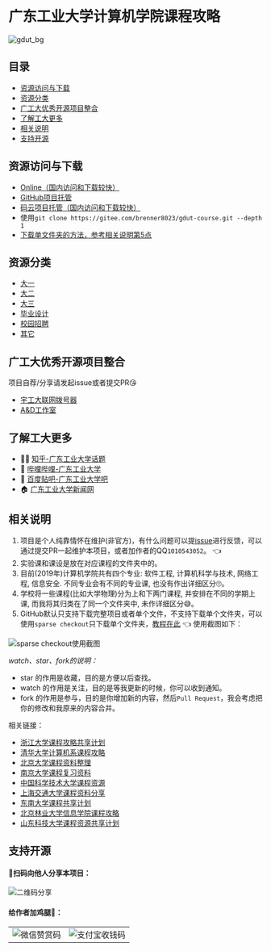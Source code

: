 # 广东工业大学计算机学院课程攻略
![gdut_bg](https://brenner8023.gitee.io/img-bed/gdut-course/gdut_bg.png)

## 目录
- [资源访问与下载](#资源访问与下载)
- [资源分类](#资源分类)
- [广工大优秀开源项目整合](#广工大优秀开源项目整合)
- [了解工大更多](#了解工大更多)
- [相关说明](#相关说明)
- [支持开源](#支持开源)

## 资源访问与下载
- [Online（国内访问和下载较快）](https://brenner8023.gitee.io/gdut-course/)
- [GitHub项目托管](https://github.com/brenner8023/gdut-course)
- [码云项目托管（国内访问和下载较快）](https://gitee.com/brenner8023/gdut-course)
- 使用`git clone https://gitee.com/brenner8023/gdut-course.git --depth 1`
- [下载单文件夹的方法，参考相关说明第5点](#%E7%9B%B8%E5%85%B3%E8%AF%B4%E6%98%8E)

## 资源分类
- [大一](./public/大一/)
- [大二](./public/大二/)
- [大三](./public/大三/)
- [毕业设计](./public/毕业设计/)
- [校园招聘](./public/校园招聘/)
- [其它](./public/其它/)

## 广工大优秀开源项目整合
项目自荐/分享请发起issue或者提交PR😘

- [宇工大联网拨号器](https://github.com/GDUT-Drcom/GDUT-Drcom-Dialer)
- [A&D工作室](https://github.com/AttackandDefenceSecurityLab)

## 了解工大更多
- 👨‍🎓 [知乎-广东工业大学话题](https://www.zhihu.com/topic/19604314/)
- 🍻 [哔哩哔哩-广东工业大学](https://search.bilibili.com/all?keyword=%E5%B9%BF%E4%B8%9C%E5%B7%A5%E4%B8%9A%E5%A4%A7%E5%AD%A6)
- 🤖 [百度贴吧-广东工业大学吧](http://dq.tieba.com/f?kw=%E5%B9%BF%E4%B8%9C%E5%B7%A5%E4%B8%9A%E5%A4%A7%E5%AD%A6)
- 🏠 [广东工业大学新闻网](http://gdutnews.gdut.edu.cn/)

## 相关说明
1. 项目是个人纯靠情怀在维护(非官方)，有什么问题可以提[issue](https://github.com/brenner8023/gdut-course/issues)进行反馈，可以通过提交PR一起维护本项目，或者加作者的QQ`1010543052`。 👈
2. 实验课和课设是放在对应课程的文件夹中的。
3. 目前(2019年)计算机学院共有四个专业: 软件工程, 计算机科学与技术, 网络工程, 信息安全. 不同专业会有不同的专业课, 也没有作出详细区分🙄。
4. 学校将一些课程(比如大学物理)分为上和下两门课程, 并安排在不同的学期上课, 而我将其归类在了同一个文件夹中, 未作详细区分😅。
5. GitHub默认只支持下载完整项目或者单个文件，不支持下载单个文件夹，可以使用`sparse checkout`只下载单个文件夹，[教程在此](https://www.jianshu.com/p/74a0441ed9b7) 👈 使用截图如下：

![sparse checkout使用截图](https://brenner8023.gitee.io/img-bed/gdut-course/sparse_checkout.png)

*watch、star、fork的说明：*
- star 的作用是收藏，目的是方便以后查找。
- watch 的作用是关注，目的是等我更新的时候，你可以收到通知。
- fork 的作用是参与，目的是你增加新的内容，然后`Pull Request`，我会考虑把你的修改和我原来的内容合并。

相关链接：
- [浙江大学课程攻略共享计划](https://github.com/QSCTech/zju-icicles)
- [清华大学计算机系课程攻略](https://github.com/PKUanonym/REKCARC-TSC-UHT)
- [北京大学课程资料整理](https://github.com/lib-pku/libpku)
- [南京大学课程复习资料](https://github.com/idealclover/NJU-Review-Materials)
- [中国科学技术大学课程资源](https://github.com/USTC-Resource/USTC-Course)
- [上海交通大学课程资料分享](https://github.com/CoolPhilChen/SJTU-Courses/)
- [东南大学课程共享计划](https://github.com/zjdx1998/seucourseshare)
- [北京林业大学信息学院课程攻略](https://github.com/bljx/BFU-leaf)
- [山东科技大学课程资源共享计划](https://github.com/deepwzh/sdust-examination-materials)

## 支持开源
#### 🙆扫码向他人分享本项目：
![二维码分享](https://brenner8023.gitee.io/img-bed/gdut-course/share.png)

#### 给作者加鸡腿🍖：

<table>
<tr>
    <td>
        <img src="https://brenner8023.gitee.io/img-bed/gdut-course/wechatpay.png" alt="微信赞赏码" />
    </td>
    <td>
    <img src="https://brenner8023.gitee.io/img-bed/gdut-course/alipay.png" alt="支付宝收钱码" />
    </td>
</tr>
</table>
